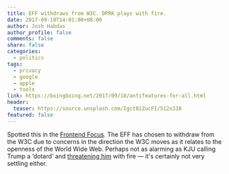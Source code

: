 ```yaml
---
title: EFF withdraws from W3C. DPRK plays with fire.
date: 2017-09-19T14:01:00+08:00
author: Josh Habdas
author_profile: false
comments: false
share: false
categories:
  - politics
tags:
  - privacy
  - google
  - apple
  - tools
link: https://boingboing.net/2017/09/18/antifeatures-for-all.html
header:
  teaser: https://source.unsplash.com/Igct8iZucFI/512x338
featured: false
---
```


Spotted this in the [Frontend Focus](https://frontendfoc.us). The EFF has chosen to withdraw from the W3C due to concerns in the direction the W3C moves as it relates to the openness of the World Wide Web. Perhaps not as alarming as KJU calling Trump a ‘dotard’ and [threatening him](https://www.theguardian.com/world/2017/sep/22/a-rogue-and-a-gangster-kim-jong-uns-statement-on-trump-in-full) with fire — it's certainly not very settling either.
